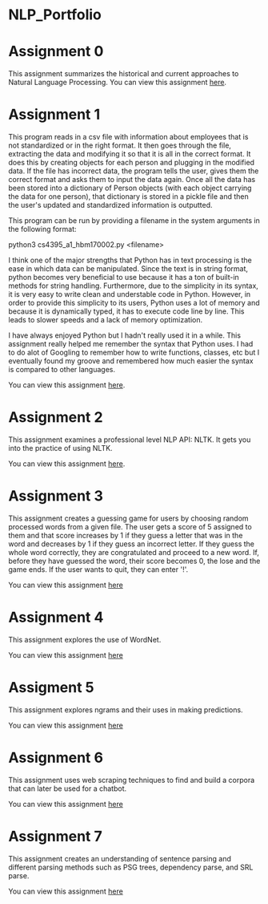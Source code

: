 # NLP_Portfolio

# Assignment 0

This assignment summarizes the historical and current approaches to Natural Language Processing. You can view this assignment [here](https://github.com/hmnmustafa/NLP_Portfolio/blob/main/cs4395_a0_hbm170002.pdf).

# Assignment 1

This program reads in a csv file with information about employees that is not standardized or in the right format. It then goes through the file, extracting the data and modifying it so that it is all in the correct format. It does this by creating objects for each person and plugging in the modified data. If the file has incorrect data, the program tells the user, gives them the correct format and asks them to input the data again. Once all the data has been stored into a dictionary of Person objects (with each object carrying the data for one person), that dictionary is stored in a pickle file and then the user's updated and standardized information is outputted. 

This program can be run by providing a filename in the system arguments in the following format:

python3 cs4395_a1_hbm170002.py \<filename\>

I think one of the major strengths that Python has in text processing is the ease in which data can be manipulated. Since the text is in string format, python becomes very beneficial to use because it has a ton of built-in methods for string handling. Furthermore, due to the simplicity in its syntax, it is very easy to write clean and understable code in Python. 
However, in order to provide this simplicity to its users, Python uses a lot of memory and because it is  dynamically  typed, it has to execute code line by line. This leads to slower speeds and a lack of memory optimization. 

I have always enjoyed Python but I hadn't really used it in a while. This assignment really helped me remember the syntax that Python uses. I had to do alot of Googling to remember how to write functions, classes, etc but I eventually found my groove and remembered how much easier the syntax is compared to other languages.

You can view this assignment [here](https://github.com/hmnmustafa/NLP_Portfolio/tree/main/Assignment%201).

# Assignment 2

This assignment examines a professional level NLP API: NLTK. It gets you into the practice of using NLTK.

You can view this assignment [here](https://github.com/hmnmustafa/NLP_Portfolio/blob/main/Assignment%202/CS4395-a2-hbm170002.pdf).

# Assignment 3

This assignment creates a guessing game for users by choosing random processed words from a given file. The user gets a score of 5 assigned to them and that score increases by 1 if they guess a letter that was in the word and decreases by 1 if they guess an incorrect letter. If they guess the whole word correctly, they are congratulated and proceed to a new word. If, before they have guessed the word, their score becomes 0, the lose and the game ends. If the user wants to quit, they can enter '!'. 

You can view this assignment [here](https://github.com/hmnmustafa/NLP_Portfolio/tree/main/Assignment%203)

# Assignment 4

This assignment explores the use of WordNet.

You can view this assignment [here](https://github.com/hmnmustafa/NLP_Portfolio/tree/main/Assignment%204)

# Assigment 5

This assignment explores ngrams and their uses in making predictions. 

You can view this assignment [here](https://github.com/hmnmustafa/NLP_Portfolio/tree/main/Assignment%205)

# Assignment 6

This assignment uses web scraping techniques to find and build a corpora that can later be used for a chatbot.

You can view this assignment [here](https://github.com/hmnmustafa/NLP_Portfolio/tree/main/Assignment%206)

# Assignment 7

This assignment creates an understanding of sentence parsing and different parsing methods such as PSG trees, dependency parse, and SRL parse.

You can view this assignment [here](https://github.com/hmnmustafa/NLP_Portfolio/tree/main/Assignment%207)

